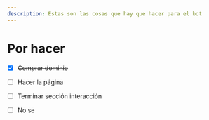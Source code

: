 ```yaml
---
description: Estas son las cosas que hay que hacer para el bot
---
```


# Por hacer

* [x] ~~Comprar dominio~~
* [ ] Hacer la página
* [ ] Terminar sección interacción
* [ ] No se

